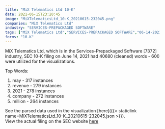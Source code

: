 ```yaml
---
title: "MiX Telematics Ltd 10-K"
date: 2021-06-15T23:20:45
image: "MiXTelematicsLtd_10-K_20210615-232045.png"
companies: "MiX Telematics Ltd"
industry: "SERVICES-PREPACKAGED SOFTWARE"
tags: ["MiX Telematics Ltd","SERVICES-PREPACKAGED SOFTWARE","06-14-2021","10-K"]
forms: "10-K"
---
```

MiX Telematics Ltd, which is in the Services-Prepackaged Software [7372] industry, SEC 10-K filing on June 14, 2021 had 40680 (cleaned) words - 600 were utilized for the visualizations.

Top Words:
1. may - 317 instances
2. revenue - 279 instances
3. 2021 - 278 instances
4. company - 272 instances
5. million - 264 instances


See the parsed data used in the visualization [here]({{< staticlink name=MiXTelematicsLtd_10-K_20210615-232045.json >}}).  
View the actual filing on the SEC website [here](https://www.sec.gov/Archives/edgar/data/1576914/0001628280-21-012152.txt)